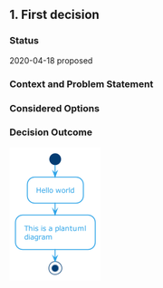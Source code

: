 ## 1. First decision

### Status

2020-04-18 proposed

### Context and Problem Statement

### Considered Options

### Decision Outcome

![Diagram](../diagrams/example.puml.png)